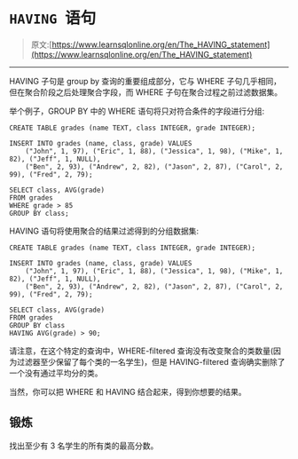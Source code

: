 # `HAVING `语句

> 原文:[https://www.learnsqlonline.org/en/The_HAVING_statement](https://www.learnsqlonline.org/en/The_HAVING_statement)

* * *

HAVING 子句是 group by 查询的重要组成部分，它与 WHERE 子句几乎相同，但在聚合阶段之后处理聚合字段，而 WHERE 子句在聚合过程之前过滤数据集。

举个例子，GROUP BY 中的 WHERE 语句将只对符合条件的字段进行分组:

```
CREATE TABLE grades (name TEXT, class INTEGER, grade INTEGER);

INSERT INTO grades (name, class, grade) VALUES
    ("John", 1, 97), ("Eric", 1, 88), ("Jessica", 1, 98), ("Mike", 1, 82), ("Jeff", 1, NULL),
    ("Ben", 2, 93), ("Andrew", 2, 82), ("Jason", 2, 87), ("Carol", 2, 99), ("Fred", 2, 79);

SELECT class, AVG(grade) 
FROM grades 
WHERE grade > 85 
GROUP BY class; 
```

HAVING 语句将使用聚合的结果过滤得到的分组数据集:

```
CREATE TABLE grades (name TEXT, class INTEGER, grade INTEGER);

INSERT INTO grades (name, class, grade) VALUES
    ("John", 1, 97), ("Eric", 1, 88), ("Jessica", 1, 98), ("Mike", 1, 82), ("Jeff", 1, NULL),
    ("Ben", 2, 93), ("Andrew", 2, 82), ("Jason", 2, 87), ("Carol", 2, 99), ("Fred", 2, 79);

SELECT class, AVG(grade) 
FROM grades 
GROUP BY class
HAVING AVG(grade) > 90; 
```

请注意，在这个特定的查询中，WHERE-filtered 查询没有改变聚合的类数量(因为过滤器至少保留了每个类的一名学生)，但是 HAVING-filtered 查询确实删除了一个没有通过平均分的类。

当然，你可以把 WHERE 和 HAVING 结合起来，得到你想要的结果。

## 锻炼

找出至少有 3 名学生的所有类的最高分数。